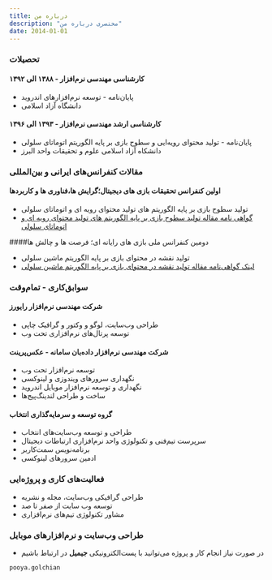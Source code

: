```yaml
---
title: درباره من
description: "مختصری درباره من"
date: 2014-01-01
---
```


### تحصیلات
####  کارشناسی مهندسی نرم‌افزار - ۱۳۸۸ الی ۱۳۹۲ 
- پایان‌نامه - توسعه نرم‌افزار‌های اندروید 
-  دانشگاه آزاد اسلامی  


#### کارشناسی ارشد مهندسی نرم‌افزار - ۱۳۹۳ الی ۱۳۹۶
- پایان‌نامه - تولید محتوای رویه‌ایی و سطوح بازی بر پایه الگوریتم اتوماتای سلولی 
- دانشکاه آزاد اسلامی علوم و تحقیقات واحد البرز


### مقالات کنفرانس‌های ایرانی و بین‌المللی
#### اولین کنفرانس تحقیقات بازی های دیجیتال؛گرایش ها،فناوری ها و کاربردها
- تولید سطوح بازی بر پایه الگوریتم های تولید محتوای رویه ای و اتوماتای سلولی
- [گواهی نامه مقاله تولید سطوح بازی بر پایه الگوریتم های تولید محتوای رویه ای و اتوماتای سلولی](https://www.civilica.com/Printable-DGRCONF01_041=%D8%AA%D9%88%D9%84%DB%8C%D8%AF-%D8%B3%D8%B7%D9%88%D8%AD-%D8%A8%D8%A7%D8%B2%DB%8C-%D8%A8%D8%B1-%D9%BE%D8%A7%DB%8C%D9%87-%D8%A7%D9%84%DA%AF%D9%88%D8%B1%DB%8C%D8%AA%D9%85-%D9%87%D8%A7%DB%8C-%D8%AA%D9%88%D9%84%DB%8C%D8%AF-%D9%85%D8%AD%D8%AA%D9%88%D8%A7%DB%8C-%D8%B1%D9%88%DB%8C%D9%87-%D8%A7%DB%8C-%D9%88-%D8%A7%D8%AA%D9%88%D9%85%D8%A7%D8%AA%D8%A7%DB%8C-%D8%B3%D9%84%D9%88%D9%84%DB%8C.html)


####دومین کنفرانس ملی بازی های رایانه ای؛ فرصت ها و چالش ها

- تولید نقشه در محتوای بازی بر پایه الگوریتم ماشین سلولی
- [  لینک گواهی‌نامه مقاله تولید نقشه در محتوای بازی بر پایه الگوریتم ماشین سلولی](https://www.civilica.com/Printable-CGCO02_069=%D8%AA%D9%88%D9%84%DB%8C%D8%AF-%D9%86%D9%82%D8%B4%D9%87-%D8%AF%D8%B1-%D9%85%D8%AD%D8%AA%D9%88%D8%A7%DB%8C-%D8%A8%D8%A7%D8%B2%DB%8C-%D8%A8%D8%B1-%D9%BE%D8%A7%DB%8C%D9%87-%D8%A7%D9%84%DA%AF%D9%88%D8%B1%DB%8C%D8%AA%D9%85-%D9%85%D8%A7%D8%B4%DB%8C%D9%86-%D8%B3%D9%84%D9%88%D9%84%DB%8C.html)

###   سوابق‌کاری - تمام‌وقت

#### شرکت مهندسی نرم‌افزار رایورز
- طراحی وب‌سایت، لوگو و وکتور و گرافیک چاپی
- توسعه پرتال‌‌های نرم‌افزاری تحت وب 

#### شرکت مهندسی نرم‌افزار داده‌بان سامانه - عکس‌پرینت
- توسعه نرم‌افزار تحت وب 
- نگهداری سرور‌های ویندوزی و لینوکسی 
- نگهداری و توسعه نرم‌افزار موبایل اندروید
- ساخت و طراحی لندینگ‌پیج‌ها


#### گروه توسعه و سرمایه‌گذاری انتخاب
- طراحی و توسعه وب‌سایت‌های انتخاب
- سرپرست تیم‌فنی و تکنولوژی واحد نرم‌افزاری ارتباطات دیجیتال
- برنامه‌نویس سمت‌کاربر
- ادمین سرور‌های لینوکسی


### فعالیت‌های کاری و پروژه‌ایی
- طراحی گرافیکی وب‌سایت، مجله و نشریه
- توسعه وب سایت از صفر تا صد
- مشاور تکنولوژی تیم‌های نرم‌افزاری

### طراحی وب‌سایت و نرم‌افزار‌های موبایل

* در صورت نیاز انجام کار و پروژه می‌توانید با پست‌الکترونیکی <b>جیمیل</b> در ارتباط باشیم

```‍‍‍pooya.golchian```

